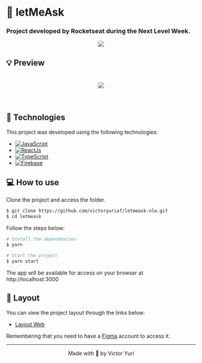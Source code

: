 # 🤔 letMeAsk

### Project developed by Rocketseat during the Next Level Week.

<p align="center">
  <img src="https://user-images.githubusercontent.com/61084908/124132872-a464a000-da57-11eb-8136-76fe82b46a36.png" />
</p>

## 💡 Preview

<h1 align="center">
  <img src="https://user-images.githubusercontent.com/61084908/124133282-0e7d4500-da58-11eb-9ad4-0b2b4924bf9b.png" />
</h1>

<br>

## 🚀 Technologies

This project was developed using the following technologies:

- [![JavaScript](https://img.shields.io/badge/Javascript-e1af24?style=for-the-badge&logo=javascript&logoColor=white)](https://developer.mozilla.org/pt-BR/docs/Web/JavaScript)
- [![ReactJs](https://img.shields.io/badge/React-20232A?style=for-the-badge&logo=react&logoColor=61DAFB)](https://reactjs.org/)
- [![TypeScript](https://img.shields.io/badge/TypeScript-007ACC?style=for-the-badge&logo=typescript&logoColor=white)](https://www.typescriptlang.org//)
- [![Firebase](https://img.shields.io/badge/firebase-ffca28?style=for-the-badge&logo=firebase&logoColor=black)](https://firebase.google.com/)

## 💻 How to use

Clone the project and access the folder.

```bash
$ git clone https://github.com/victoryuriaf/letmeask-nlw.git
$ cd letmeask
```

Follow the steps below:
```bash
# Install the dependencies
$ yarn

# Start the project
$ yarn start
```
The app will be available for access on your browser at http://localhost:3000

## 🔖 Layout

You can view the project layout through the links below:

- [Layout Web](https://www.figma.com/file/u0BQK8rCf2KgzcukdRRCWh/Letmeask/duplicate) 

Remembering that you need to have a [Figma](http://figma.com/) account to access it.

---

<p align="center">Made with 💜 by Victor Yuri</p>
